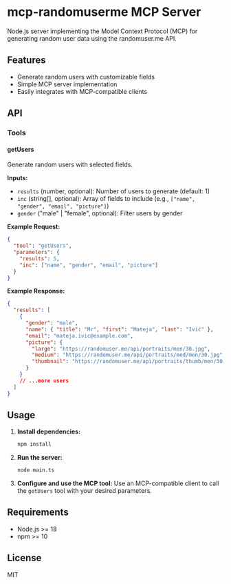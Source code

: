 # mcp-randomuserme MCP Server

Node.js server implementing the Model Context Protocol (MCP) for generating random user data using the randomuser.me API.

## Features

- Generate random users with customizable fields
- Simple MCP server implementation
- Easily integrates with MCP-compatible clients

## API

### Tools

#### getUsers

Generate random users with selected fields.

**Inputs:**

- `results` (number, optional): Number of users to generate (default: 1)
- `inc` (string[], optional): Array of fields to include (e.g., `["name", "gender", "email", "picture"]`)
- `gender` ("male" | "female", optional): Filter users by gender

**Example Request:**

```json
{
  "tool": "getUsers",
  "parameters": {
    "results": 5,
    "inc": ["name", "gender", "email", "picture"]
  }
}
```

**Example Response:**

```json
{
  "results": [
    {
      "gender": "male",
      "name": { "title": "Mr", "first": "Mateja", "last": "Ivić" },
      "email": "mateja.ivic@example.com",
      "picture": {
        "large": "https://randomuser.me/api/portraits/men/30.jpg",
        "medium": "https://randomuser.me/api/portraits/med/men/30.jpg",
        "thumbnail": "https://randomuser.me/api/portraits/thumb/men/30.jpg"
      }
    }
    // ...more users
  ]
}
```

## Usage

1. **Install dependencies:**

   ```bash
   npm install
   ```

2. **Run the server:**

   ```bash
   node main.ts
   ```

3. **Configure and use the MCP tool:**
   Use an MCP-compatible client to call the `getUsers` tool with your desired parameters.

## Requirements

- Node.js >= 18
- npm >= 10

## License

MIT
